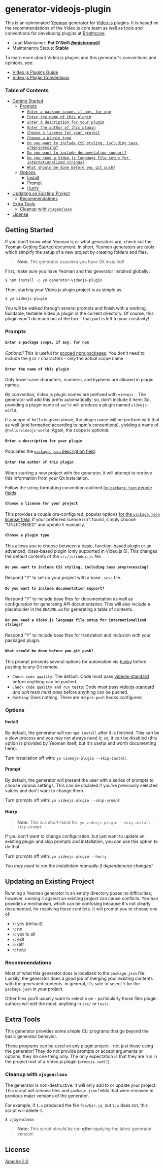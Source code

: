 # generator-videojs-plugin
This is an opinionated [Yeoman][yo] generator for [Video.js][vjs] plugins. It is based on the recommendations of the Video.js core team as well as tools and conventions for developing plugins at [Brightcove][bcov].

- Lead Maintainer: **Pat O'Neill [@misteroneill][misteroneill]**
- Maintenance Status: **Stable**

To learn more about Video.js plugins and this generator's conventions and opinions, see:

- [Video.js Plugins Guide][plugins-guide]
- [Video.js Plugin Conventions][conventions]

### Table of Contents

<!-- START doctoc generated TOC please keep comment here to allow auto update -->
<!-- DON'T EDIT THIS SECTION, INSTEAD RE-RUN doctoc TO UPDATE -->


- [Getting Started](#getting-started)
  - [Prompts](#prompts)
    - [`Enter a package scope, if any, for npm`](#enter-a-package-scope-if-any-for-npm)
    - [`Enter the name of this plugin`](#enter-the-name-of-this-plugin)
    - [`Enter a description for your plugin`](#enter-a-description-for-your-plugin)
    - [`Enter the author of this plugin`](#enter-the-author-of-this-plugin)
    - [`Choose a license for your project`](#choose-a-license-for-your-project)
    - [`Choose a plugin type`](#choose-a-plugin-type)
    - [`Do you want to include CSS styling, including Sass preprocessing?`](#do-you-want-to-include-css-styling-including-sass-preprocessing)
    - [`Do you want to include documentation support?`](#do-you-want-to-include-documentation-support)
    - [`Do you need a Video.js language file setup for internationalized strings?`](#do-you-need-a-videojs-language-file-setup-for-internationalized-strings)
    - [`What should be done before you git push?`](#what-should-be-done-before-you-git-push)
  - [Options](#options)
    - [Install](#install)
    - [Prompt](#prompt)
    - [Hurry](#hurry)
- [Updating an Existing Project](#updating-an-existing-project)
  - [Recommendations](#recommendations)
- [Extra Tools](#extra-tools)
  - [Cleanup with `vjsgenclean`](#cleanup-with-vjsgenclean)
- [License](#license)

<!-- END doctoc generated TOC please keep comment here to allow auto update -->

## Getting Started
If you don't know what Yeoman is or what generators are, check out the Yeoman [Getting Started][getting-started] document. In short, Yeoman generators are tools which simplify the setup of a new project by creating folders and files.

> **Note**: The generator assumes you have Git installed!

First, make sure you have Yeoman and this generator installed globally:

```sh
$ npm install -g yo generator-videojs-plugin
```

Then, starting your Video.js plugin project is as simple as:

```sh
$ yo videojs-plugin
```

You will be walked through several prompts and finish with a working, buildable, testable Video.js plugin in the current directory. Of course, this plugin won't do much out of the box - that part is left to your creativity!

### Prompts
#### `Enter a package scope, if any, for npm`
_Optional!_ This is useful for [scoped npm packages][npm-scope]. You don't need to include the `@` or `/` characters - only the actual scope name.

#### `Enter the name of this plugin`
Only lower-case characters, numbers, and hyphens are allowed in plugin names.

By convention, Video.js plugin names are prefixed with `videojs-`. The generator will add this prefix automatically; so, don't include it here. So, providing a plugin name of `world` will produce a plugin named `videojs-world`.

If a scope of `hello` is given above, the plugin name will be prefixed with that as well (and formatted according to npm's conventions), yielding a name of `@hello/videojs-world`. Again, the scope is _optional_.

#### `Enter a description for your plugin`
Populates the [`package.json` description field][npm-desc].

#### `Enter the author of this plugin`
When starting a new project with the generator, it will attempt to retrieve this information from your Git installation.

Follow the string formatting convention outlined [for `package.json` people fields][npm-ppl].

#### `Choose a license for your project`
This provides a couple pre-configured, popular options [for the `package.json` license field][npm-license]. If your preferred license isn't found, simply choose "UNLICENSED" and update it manually.

#### `Choose a plugin type`
This allows you to choose between a basic, function-based plugin or an advanced, class-based plugin (only supported in Video.js 6). This changes the default contents of the `src/js/index.js` file.

#### `Do you want to include CSS styling, including Sass preprocessing?`
Respond "Y" to set up your project with a base `.scss` file.

#### `Do you want to include documentation support?`
Respond "Y" to include base files for documentation as well as configuration for generating API documentation. This will also include a placeholder in the `README.md` for generating a table of contents.

#### `Do you need a Video.js language file setup for internationalized strings?`
Respond "Y" to include base files for translation and inclusion with your packaged plugin.

#### `What should be done before you git push?`
This prompt presents several options for automation via [husky][husky] before pushing to any Git remote.

- `Check code quality`: The default. Code must pass [videojs-standard][standard] before anything can be pushed.
- `Check code quality and run tests`: Code must pass [videojs-standard][standard] _and unit tests must pass_ before anything can be pushed.
- `Nothing`: Does nothing. There are no `pre-push` hooks configured.

### Options

#### Install

By default, the generator will run `npm install` after it is finished. This can be a slow process and you may not always need it; so, it can be disabled (this option is provided by Yeoman itself, but it's useful and worth documenting here).

Turn installation off with: `yo videojs-plugin --skip-install`

#### Prompt

By default, the generator will present the user with a series of prompts to choose various settings. This can be disabled if you've previously selected values and don't want to change them.

Turn prompts off with: `yo videojs-plugin --skip-prompt`

#### Hurry

> **Note**: This is a short-hand for: `yo videojs-plugin --skip-install --skip-prompt`

If you don't want to change configuration, but just want to update an existing plugin and skip prompts and installation, you can use this option to do that.

Turn prompts off with: `yo videojs-plugin --hurry`

_You may need to run the installation manually if dependencies changed!_

## Updating an Existing Project

Running a Yeoman generator in an empty directory poses no difficulties; however, running it against an existing project can cause conflicts. Yeoman provides a mechanism, which can be confusing because it's not clearly documented, for resolving these conflicts. It will prompt you to choose one of:

- `Y`: yes (default)
- `n`: no
- `a`: yes to all
- `x`: exit
- `d`: diff
- `h`: help

### Recommendations

Most of what this generator does is localized to the `package.json` file. Luckily, the generator does a good job of merging your existing contents with the generated contents. In general, it's safe to select `Y` for the `package.json` in your project.

Other files you'll usually want to select `n` on - particularly those files plugin authors will edit the most: anything in `src/` or `test/`.

## Extra Tools

This generator provides some simple CLI programs that go beyond the basic generator behavior.

These programs can be used on any plugin project - not just those using the generator! They do not provide prompts or accept arguments or options; they do one thing only. The only expectation is that they are run in the project root of a Video.js plugin (`process.cwd()`).

### Cleanup with `vjsgenclean`

The generator is non-destructive: it will only add to or update your project. This script will _remove_ files and `package.json` fields that were removed in previous major versions of the generator.

For example, if `1.x` produced the file `foo/bar.js`, but `2.x` does not, this script will delete it.

```sh
$ vjsgenclean
```

> **Note:** This script _should be run **after** applying_ the latest generator version!

## License

[Apache 2.0](LICENSE)

[bcov]: https://www.brightcove.com/
[conventions]: docs/conventions.md
[getting-started]: http://yeoman.io/learning/index.html
[husky]: https://www.npmjs.com/package/husky
[misteroneill]: https://github.com/misteroneill
[npm-desc]: https://docs.npmjs.com/files/package.json#description-1
[npm-license]: https://docs.npmjs.com/files/package.json#license
[npm-ppl]: https://docs.npmjs.com/files/package.json#people-fields-author-contributors
[npm-scope]: https://docs.npmjs.com/misc/scope
[plugins-guide]: https://github.com/videojs/video.js/blob/master/docs/guides/plugins.md
[spellbook]: https://github.com/videojs/spellbook
[standard]: https://github.com/videojs/standard
[tape]: https://www.npmjs.com/package/tape
[vjs]: http://videojs.com/
[yo]: http://yeoman.io/
